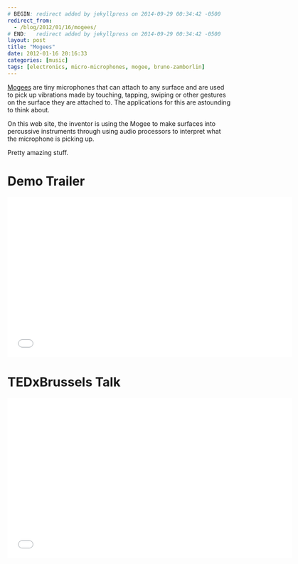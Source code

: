 ```yaml
---
# BEGIN: redirect added by jekyllpress on 2014-09-29 00:34:42 -0500
redirect_from:
  - /blog/2012/01/16/mogees/
# END:   redirect added by jekyllpress on 2014-09-29 00:34:42 -0500
layout: post
title: "Mogees"
date: 2012-01-16 20:16:33
categories: [music]
tags: [electronics, micro-microphones, mogee, bruno-zamborlin]
---
```

[Mogees](http://mogees.co.uk/) are tiny microphones that can attach to any surface and are used to pick up vibrations made by touching, tapping, swiping or other gestures on the surface they are attached to. The applications for this are astounding to think about.

On this web site, the inventor is using the Mogee to make surfaces into percussive instruments through using audio processors to interpret what the microphone is picking up.

Pretty amazing stuff.

# Demo Trailer

<iframe width="640" height="360" src="//www.youtube.com/embed/GPMqAEIBfJM?rel=0" frameborder="0" allowfullscreen></iframe>

# TEDxBrussels Talk

<iframe width="640" height="360" src="//www.youtube.com/embed/RGbyFxw3-pY?rel=0" frameborder="0" allowfullscreen></iframe>
